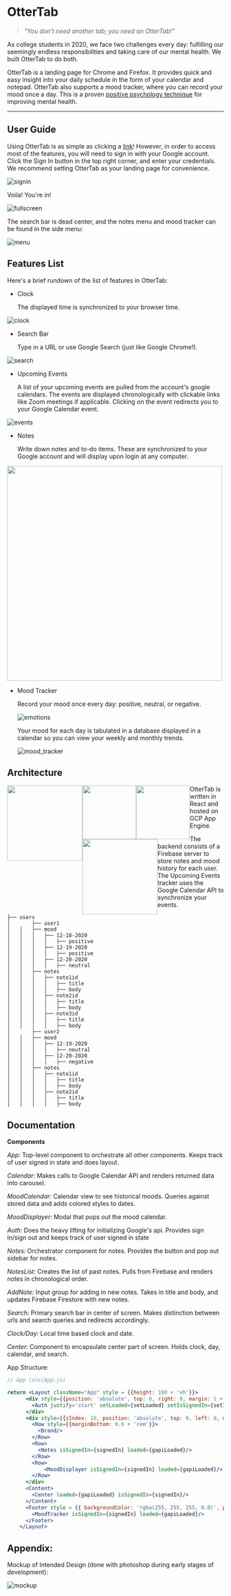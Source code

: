 # OtterTab

> *"You don't need another tab; you need an OtterTab!"*

As college students in 2020, we face two challenges every day: fulfilling our seemingly endless responsibilities and taking care of our mental health. We built OtterTab to do both.

OtterTab is a landing page for Chrome and Firefox. It provides quick and easy insight into your daily schedule in the form of your calendar and notepad. OtterTab also supports a mood tracker, where you can record your mood once a day. This is a proven [positive psychology technique](https://serenitymentalhealthcenters.com/3-reasons-to-track-your-mood/) for improving mental health.

---

## User Guide

Using OtterTab is as simple as clicking a [link](https://ottertest2.wm.r.appspot.com/)! However, in order to access most of the features, you will need to sign in with your Google account. Click the Sign In button in the top right corner, and enter your credentials. We recommend setting OtterTab as your landing page for convenience.

![signin](/ottertab/doc/signin.png)

Voila! You're in!

![fullscreen](/ottertab/doc/fullscreen.png)

The search bar is dead center, and the notes menu and mood tracker can be found in the side menu:

![menu](/ottertab/doc/menu.png)

## Features List

Here's a brief rundown of the list of features in OtterTab:

- Clock

    The displayed time is synchronized to your browser time.

![clock](/ottertab/doc/clock.png)

- Search Bar

    Type in a URL or use Google Search (just like Google Chrome!).

![search](/ottertab/doc/search.png)

- Upcoming Events

    A list of your upcoming events are pulled from the account's google calendars. The events are displayed chronologically with clickable links like Zoom meetings if applicable. Clicking on the event redirects you to your Google Calendar event.

![events](/ottertab/doc/events.png)

- Notes

    Write down notes and to-do items. These are synchronized to your Google account and will display upon login at any computer.

<img src="/ottertab/doc/notes.png" width="500">

- Mood Tracker

    Record your mood once every day: positive, neutral, or negative.

    ![emotions](/ottertab/doc/emotions.png)

    Your mood for each day is tabulated in a database displayed in a calendar so you can view your weekly and monthly trends.

    ![mood_tracker](/ottertab/doc/mood_tracker.png)

## Architecture

<div>
<img src="/ottertab/doc/firebase.png" height="175" style="float: left">

<img src="/ottertab/doc/react.png" height="125" style="float: left">

<img src="/ottertab/doc/calendar.png" height="125" style="float: left">

<img src="/ottertab/doc/cloud.png" height="175" style="float: left">
</div>

OtterTab is written in React and hosted on GCP App Engine.

The backend consists of a Firebase server to store notes and mood history for each user. The Upcoming Events tracker uses the Google Calendar API to synchronize your events.  

```
├── users
│       ├── user1
│	│	├── mood
│	│	│	├── 12-18-2020
│	│	│	│	├── positive
│	│	│	├── 12-19-2020
│	│	│	│	├── positive
│	│	│	├── 12-20-2020
│	│	│	│	├── neutral
│	│	├── notes
│	│	│	├── note1id
│	│	│	│	├── title
│	│	│	│	├── body
│	│	│	├── note2id
│	│	│	│	├── title
│	│	│	│	├── body
│	│	│	├── note3id
│	│	│	│	├── title
│	│	│	│	├── body
│       ├── user2
│	│	├── mood
│	│	│	├── 12-19-2020
│	│	│	│	├── neutral
│	│	│	├── 12-20-2020
│	│	│	│	├── negative
│	│	├── notes
│	│	│	├── note1id
│	│	│	│	├── title
│	│	│	│	├── body
│	│	│	├── note2id
│	│	│	│	├── title
│	│	│	│	├── body
```

## Documentation

**Components**

*App:* Top-level component to orchestrate all other components. Keeps track of user signed in state and does layout.

*Calendar:* Makes calls to Google Calendar API and renders returned data into carousel.

*MoodCalendar:* Calendar view to see historical moods. Queries against stored data and adds colored styles to dates.

*MoodDisplayer:* Modal that pops out the mood calendar.

*Auth:* Does the heavy lifting for initializing Google's api. Provides sign in/sign out and keeps track of user signed in state

*Notes:* Orchestrator component for notes. Provides the button and pop out sidebar for notes.

*NotesList:* Creates the list of past notes. Pulls from Firebase and renders notes in chronological order.

*AddNote:* Input group for adding in new notes. Takes in title and body, and updates Firebase Firestore with new notes.

*Search:* Primary search bar in center of screen. Makes distinction between urls and search queries and redirects accordingly. 

*Clock/Day:* Local time based clock and date.

*Center*: Component to encapsulate center part of screen. Holds clock, day, calendar, and search.

App Structure: 

```jsx
// App (src/App.js)

return <Layout className="App" style = {{height: 100 + 'vh'}}>
      <div style={{position: 'absolute', top: 0, right: 0, margin: 1 + 'rem'}}>
        <Auth justify='start' setLoaded={setLoaded} setIsSignedIn={setIsSignedIn}/>
      </div>
      <div style={{zIndex: 10, position: 'absolute', top: 0, left: 0, margin: 1 + 'rem'}}>
        <Row style={{marginBottom: 0.6 + 'rem'}}>
          <Brand/>
        </Row>
        <Row>
          <Notes isSignedIn={signedIn} loaded={gapiLoaded}/>
        </Row>
        <Row>
            <MoodDisplayer isSignedIn={signedIn} loaded={gapiLoaded}/>
        </Row>
      </div>
      <Content>
        <Center loaded={gapiLoaded} isSignedIn={signedIn}/>
      </Content>
      <Footer style = {{ backgroundColor: 'rgba(255, 255, 255, 0.0)', position: 'absolute', bottom: 0, width: 100 + '%' }}>
        <MoodTracker isSignedIn={signedIn} loaded={gapiLoaded}/>
      </Footer>
    </Layout>
```

## Appendix:

Mockup of Intended Design (done with photoshop during early stages of development):

![mockup](/ottertab/doc/mockup.png)
